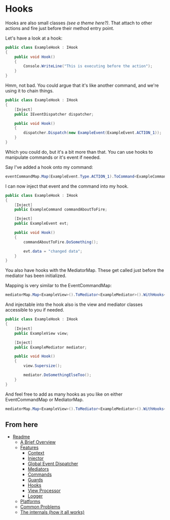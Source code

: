 
Hooks
=====

Hooks are also small classes *(see a theme here?)*. That attach to other actions and fire just before their method entry point.

Let's have a look at a hook:

```csharp
public class ExampleHook : IHook
{
	public void Hook()
	{
		Console.WriteLine("This is executing before the action");
	}
}
```

Hmm, not bad. You could argue that it's like another command, and we're using it to chain things.


```csharp
public class ExampleHook : IHook
{
	[Inject]
	public IEventDispatcher dispatcher;

	public void Hook()
	{
		dispatcher.Dispatch(new ExampleEvent(ExampleEvent.ACTION_1));
	}
}
```

Which you could do, but it's a bit more than that. You can use hooks to manipulate commands or it's event if needed.

Say I've added a hook onto my command:

```csharp
eventCommandMap.Map(ExampleEvent.Type.ACTION_1).ToCommand<ExampleCommand>().WithHook<ExampleHook>();
```

I can now inject that event and the command into my hook.

```csharp
public class ExampleHook : IHook
{
	[Inject]
	public ExampleCommand commandAboutToFire;

	[Inject]
	public ExampleEvent evt;

	public void Hook()
	{
		commandAboutToFire.DoSomething();

		evt.data = "changed data";
	}
}
```

You also have hooks with the MediatorMap. These get called just before the mediator has been initialized.

Mapping is very similar to the EventCommandMap:

```csharp
mediatorMap.Map<ExampleView>().ToMediator<ExampleMediator>().WithHooks<ExampleHook>();
```

And injectable into the hook also is the view and mediator classes accessible to you if needed.

```csharp
public class ExampleHook : IHook
{
	[Inject]
	public ExampleView view;

	[Inject]
	public ExampleMediator mediator;

	public void Hook()
	{
		view.Supersize();

		mediator.DoSomethingElseToo();
	}
}
```

And feel free to add as many hooks as you like on either EventCommandMap or MediatorMap.

```csharp
mediatorMap.Map<ExampleView>().ToMediator<ExampleMediator>().WithHooks<Hook1, Hook2, Hook3, Hook4>().WithHooks<EventMoreHook1, EvenMoreHook2>();
```

From here
------------

* [Readme](../../README.md)
	* [A Brief Overview](../ABriefOverview.md)
	* [Features](../Features.md)
		* [Context](./Context.md)
		* [Injector](./Injector.md)
		* [Global Event Dispatcher](./GlobalEventDispatcher.md)
		* [Mediators](./Mediators.md)
		* [Commands](./Commands.md)
		* [Guards](./Guards.md)
		* [Hooks](./Hooks.md)
		* [View Processor](./ViewProcessor.md)
		* [Logger](./Logger.md)
	* [Platforms](../Platforms.md)
	* [Common Problems](../CommonProblems.md)
	* [The internals (how it all works)](../TheInternals.md)